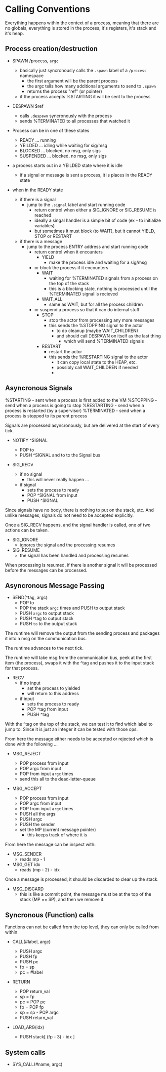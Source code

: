 
<!---------------------------------------------------------------------------->
# Calling Conventions
<!---------------------------------------------------------------------------->

Everything happens within the context of a process, meaning that there are
no globals, everything is stored in the process, it's registers, it's stack
and it's heap.

<!---------------------------------------------------------------------------->
## Process creation/destruction
<!---------------------------------------------------------------------------->

- SPAWN /process, `argc`
    - basically just syncronously calls the `.spawn` label of a `/process` namespace
        - the first argument will be the parent process
        - the argc tells how many additional arguments to send to `.spawn`
        - returns the process "ref" (or pointer)
    - if the process accepts %STARTING it will be sent to the process

- DESPAWN $ref
    - calls `.despawn` syncronously with the process
    - sends %TERMINATED to all processes that watched it

- Process can be in one of these states
    - READY     ... running
    - YEILDED   ... idling while waiting for sig/msg
    - BLOCKED   ... blocked, no msg, only sigs
    - SUSPENDED ... blocked, no msg, only sigs

- a process starts out in a YEILDED state where it is idle
    - if a signal or message is sent a process, it is places in the READY state

- when in the READY state
    - if there is a signal
        - jump to the `.signal` label and start running code
            - return control when either a SIG_IGNORE or SIG_RESUME is reached
            - ideally a singal handler is a simple bit of code (ex - to initialize variables)
            - but sometimes it must block (to WAIT), but it cannot YIELD, STOP or RESTART
    - if there is a message
        - jump to the process ENTRY address and start running code
            - return control when it encounters
                - YIELD
                    - make the process idle and waiting for a sig/msg
            - or block the process if it encounters
                - WAIT
                    - waiting for %TERMINATED signals from a process on the top of the stack
                    - this is a blocking state, nothing is processed until the
                      %TERMINATED signal is recieved
                - WAIT_ALL
                    - same as WAIT, but for all the process children
            - or suspend a process so that it can do internal stuff
                - STOP
                    - stop the actor from processing any more messages
                    - this sends the %STOPPING signal to the actor
                        - to do cleanup (maybe WAIT_CHILDREN)
                        - and should call DESPAWN on itself as the last thing
                            - which will send %TERMINATED signals
                - RESTART
                    - restart the actor
                    - this sends the %RESTARTING signal to the actor
                        - it can copy local state to the HEAP, etc.
                        - possibly call WAIT_CHILDREN if needed
                        -

<!---------------------------------------------------------------------------->
## Asyncronous Signals
<!---------------------------------------------------------------------------->

%STARTING   - sent when a process is first added to the VM
%STOPPING   - send when a process is going to stop
%RESTARTING - send when a process is restarted (by a supervisor)
%TERMINATED - send when a process is stopped to its parent process

Signals are processed asyncronously, but are delivered at the start of
every tick.

- NOTIFY ^SIGNAL
    - POP to
    - PUSH ^SIGNAL and to to the Signal bus

- SIG_RECV
    - if no signal
        - this will never really happen ...
    - if signal
        - sets the process to ready
        - POP ^SIGNAL from input
        - PUSH ^SIGNAL

Since signals have no body, there is nothing to put on the stack, etc.
And unlike messages, signals do not need to be accepted explicitly.

Once a SIG_RECV happens, and the signal handler is called, one of two
actions can be taken.

- SIG_IGNORE
    - ignores the signal and the processing resumes
- SIG_RESUME
    - the signal has been handled and processing resumes

When processing is resumed, if there is another signal it will be
processed before the messages can be processed.

<!---------------------------------------------------------------------------->
## Asyncronous Message Passing
<!---------------------------------------------------------------------------->

- SEND(^tag, argc)
    - POP to
    - POP the stack `argc` times and PUSH to output stack
    - PUSH `argc` to output stack
    - PUSH ^tag to output stack
    - PUSH `to` to the output stack

The runtime will remove the output from the sending process
and packages it into a msg on the communication bus.

The runtime advances to the next tick.

The runtime will take msg from the communication bus, peek
at the first item (the process), swaps it with the ^tag and
pushes it to the input stack for that process.

- RECV
    - if no input
        - set the process to yielded
        - will return to this address
    - if input
        - sets the process to ready
        - POP ^tag from input
        - PUSH ^tag

With the ^tag on the top of the stack, we can test it to
find which label to jump to. Since it is just an integer
it can be tested with those ops.

From here the message either needs to be accepted or rejected
which is done with the following ...

- MSG_REJECT
    - POP process from input
    - POP argc from input
    - POP from input `argc` times
    - send this all to the dead-letter-queue

- MSG_ACCEPT
    - POP process from input
    - POP argc from input
    - POP from input `argc` times
    - PUSH all the args
    - PUSH argc
    - PUSH the sender
    - set the MP (current message pointer)
        - this keeps track of where it is

From here the message can be inspect with:

- MSG_SENDER
    - reads mp - 1
- MSG_GET idx
    - reads (mp - 2) - idx


Once a message is processed, it should be discarded to clear
up the stack.

- MSG_DISCARD
    - this is like a commit point, the message must be at the
      top of the stack (MP == SP), and then we remove it.

<!---------------------------------------------------------------------------->
## Syncronous (Function) calls
<!---------------------------------------------------------------------------->

Functions can not be called from the top level, they can only be called
from within

- CALL(#label, argc)
    - PUSH argc
    - PUSH fp
    - PUSH pc
    - fp = sp
    - pc = #label

- RETURN
    - POP return_val
    - sp = fp
    - pc = POP pc
    - fp = POP fp
    - sp = sp - POP argc
    - PUSH return_val

- LOAD_ARG(idx)
    - PUSH stack[ (fp - 3) - idx ]

<!---------------------------------------------------------------------------->
## System calls
<!---------------------------------------------------------------------------->

- SYS_CALL(#name, argc)


<!---------------------------------------------------------------------------->



